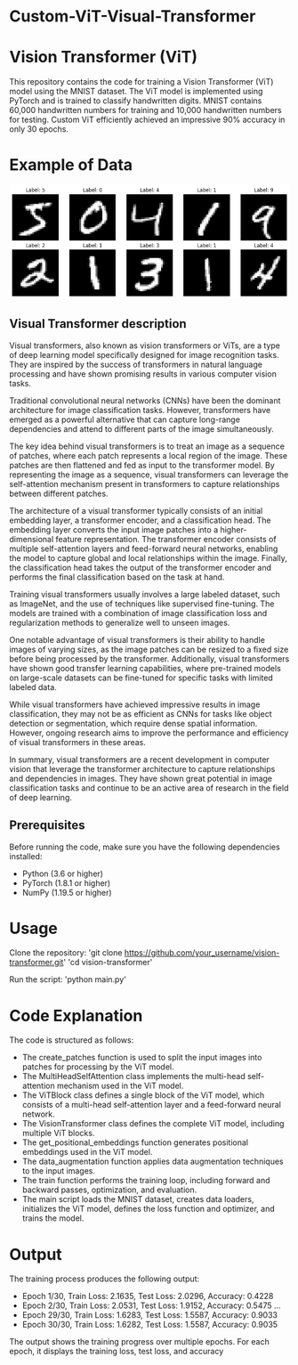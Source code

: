 # Custom-ViT-Visual-Transformer

# Vision Transformer (ViT)

This repository contains the code for training a Vision Transformer (ViT) model using the MNIST dataset. The ViT model is implemented using PyTorch and is trained to classify handwritten digits. 
MNIST contains 60,000 handwritten numbers for training and 10,000 handwritten numbers for testing. Custom ViT efficiently achieved an impressive 90% accuracy in only 30 epochs.

# Example of Data

![Alt Text](Example.png)

## Visual Transformer description

Visual transformers, also known as vision transformers or ViTs, are a type of deep learning model specifically designed for image recognition tasks. They are inspired by the success of transformers in natural language processing and have shown promising results in various computer vision tasks.

Traditional convolutional neural networks (CNNs) have been the dominant architecture for image classification tasks. However, transformers have emerged as a powerful alternative that can capture long-range dependencies and attend to different parts of the image simultaneously.

The key idea behind visual transformers is to treat an image as a sequence of patches, where each patch represents a local region of the image. These patches are then flattened and fed as input to the transformer model. By representing the image as a sequence, visual transformers can leverage the self-attention mechanism present in transformers to capture relationships between different patches.

The architecture of a visual transformer typically consists of an initial embedding layer, a transformer encoder, and a classification head. The embedding layer converts the input image patches into a higher-dimensional feature representation. The transformer encoder consists of multiple self-attention layers and feed-forward neural networks, enabling the model to capture global and local relationships within the image. Finally, the classification head takes the output of the transformer encoder and performs the final classification based on the task at hand.

Training visual transformers usually involves a large labeled dataset, such as ImageNet, and the use of techniques like supervised fine-tuning. The models are trained with a combination of image classification loss and regularization methods to generalize well to unseen images.

One notable advantage of visual transformers is their ability to handle images of varying sizes, as the image patches can be resized to a fixed size before being processed by the transformer. Additionally, visual transformers have shown good transfer learning capabilities, where pre-trained models on large-scale datasets can be fine-tuned for specific tasks with limited labeled data.

While visual transformers have achieved impressive results in image classification, they may not be as efficient as CNNs for tasks like object detection or segmentation, which require dense spatial information. However, ongoing research aims to improve the performance and efficiency of visual transformers in these areas.

In summary, visual transformers are a recent development in computer vision that leverage the transformer architecture to capture relationships and dependencies in images. They have shown great potential in image classification tasks and continue to be an active area of research in the field of deep learning.



## Prerequisites

Before running the code, make sure you have the following dependencies installed:

- Python (3.6 or higher)
- PyTorch (1.8.1 or higher)
- NumPy (1.19.5 or higher)

# Usage

Clone the repository:
'git clone https://github.com/your_username/vision-transformer.git'
'cd vision-transformer'

Run the script:
'python main.py'

# Code Explanation
The code is structured as follows:

* The create_patches function is used to split the input images into patches for processing by the ViT model.
* The MultiHeadSelfAttention class implements the multi-head self-attention mechanism used in the ViT model.
* The ViTBlock class defines a single block of the ViT model, which consists of a multi-head self-attention layer and a feed-forward neural network.
* The VisionTransformer class defines the complete ViT model, including multiple ViT blocks.
* The get_positional_embeddings function generates positional embeddings used in the ViT model.
* The data_augmentation function applies data augmentation techniques to the input images.
* The train function performs the training loop, including forward and backward passes, optimization, and evaluation.
* The main script loads the MNIST dataset, creates data loaders, initializes the ViT model, defines the loss function and optimizer, and trains the model.


# Output
The training process produces the following output:

* Epoch 1/30, Train Loss: 2.1635, Test Loss: 2.0296, Accuracy: 0.4228
* Epoch 2/30, Train Loss: 2.0531, Test Loss: 1.9152, Accuracy: 0.5475
...
* Epoch 29/30, Train Loss: 1.6283, Test Loss: 1.5587, Accuracy: 0.9033
* Epoch 30/30, Train Loss: 1.6282, Test Loss: 1.5587, Accuracy: 0.9035

The output shows the training progress over multiple epochs. For each epoch, it displays the training loss, test loss, and accuracy 
